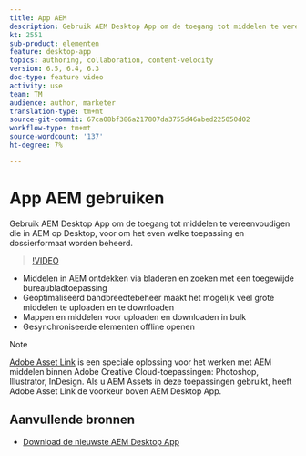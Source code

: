 ```yaml
---
title: App AEM
description: Gebruik AEM Desktop App om de toegang tot middelen te vereenvoudigen die in AEM op Desktop, voor om het even welke toepassing en dossierformaat worden beheerd.
kt: 2551
sub-product: elementen
feature: desktop-app
topics: authoring, collaboration, content-velocity
version: 6.5, 6.4, 6.3
doc-type: feature video
activity: use
team: TM
audience: author, marketer
translation-type: tm+mt
source-git-commit: 67ca08bf386a217807da3755d46abed225050d02
workflow-type: tm+mt
source-wordcount: '137'
ht-degree: 7%

---
```



# App AEM gebruiken

Gebruik AEM Desktop App om de toegang tot middelen te vereenvoudigen die in AEM op Desktop, voor om het even welke toepassing en dossierformaat worden beheerd.

>[!VIDEO](https://video.tv.adobe.com/v/28868/?quality=12&learn=on)

+ Middelen in AEM ontdekken via bladeren en zoeken met een toegewijde bureaubladtoepassing
+ Geoptimaliseerd bandbreedtebeheer maakt het mogelijk veel grote middelen te uploaden en te downloaden
+ Mappen en middelen voor uploaden en downloaden in bulk
+ Gesynchroniseerde elementen offline openen

>[!NOTE]
>
> [Adobe Asset Link](./adobe-asset-link.md) is een speciale oplossing voor het werken met AEM middelen binnen Adobe Creative Cloud-toepassingen: Photoshop, Illustrator, InDesign. Als u AEM Assets in deze toepassingen gebruikt, heeft Adobe Asset Link de voorkeur boven AEM Desktop App.

## Aanvullende bronnen

+ [Download de nieuwste AEM Desktop App](https://docs.adobe.com/content/help/en/experience-manager-desktop-app/using/release-notes.html)
